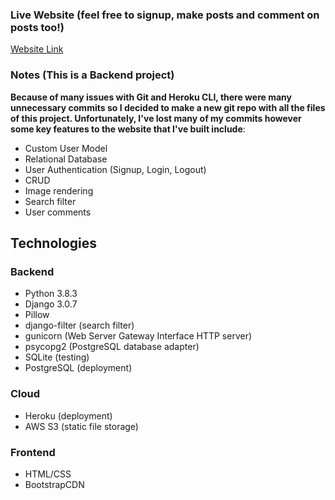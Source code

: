 ### Live Website (feel free to signup, make posts and comment on posts too!)
[Website Link](https://photosharenetwork.herokuapp.com/)

### Notes (This is a Backend project)
**Because of many issues with Git and Heroku CLI, there were many unnecessary commits so I decided to make a new git repo with all the files of this project. Unfortunately, I've lost many of my commits however some key features to the website that I've built include**: 
- Custom User Model
- Relational Database
- User Authentication (Signup, Login, Logout)
- CRUD
- Image rendering
- Search filter
- User comments

## Technologies
### Backend

- Python 3.8.3
- Django 3.0.7
- Pillow 
- django-filter (search filter)
- gunicorn (Web Server Gateway Interface HTTP server)
- psycopg2 (PostgreSQL database adapter)
- SQLite (testing)
- PostgreSQL (deployment)

### Cloud

- Heroku (deployment)
- AWS S3 (static file storage)

### Frontend

- HTML/CSS
- BootstrapCDN
